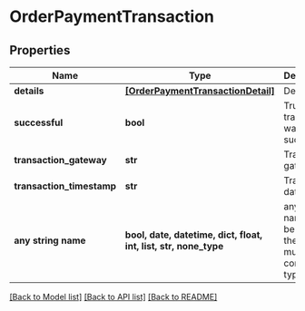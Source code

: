 # OrderPaymentTransaction


## Properties
Name | Type | Description | Notes
------------ | ------------- | ------------- | -------------
**details** | [**[OrderPaymentTransactionDetail]**](OrderPaymentTransactionDetail.md) | Details | [optional] 
**successful** | **bool** | True if the transaction was successful | [optional] 
**transaction_gateway** | **str** | Transaction gateway | [optional] 
**transaction_timestamp** | **str** | Transaction date/time | [optional] 
**any string name** | **bool, date, datetime, dict, float, int, list, str, none_type** | any string name can be used but the value must be the correct type | [optional]

[[Back to Model list]](../README.md#documentation-for-models) [[Back to API list]](../README.md#documentation-for-api-endpoints) [[Back to README]](../README.md)


